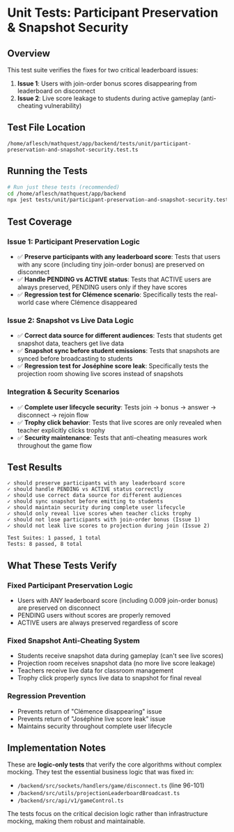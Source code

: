 # Unit Tests: Participant Preservation & Snapshot Security

## Overview
This test suite verifies the fixes for two critical leaderboard issues:

1. **Issue 1**: Users with join-order bonus scores disappearing from leaderboard on disconnect
2. **Issue 2**: Live score leakage to students during active gameplay (anti-cheating vulnerability)

## Test File Location
`/home/aflesch/mathquest/app/backend/tests/unit/participant-preservation-and-snapshot-security.test.ts`

## Running the Tests

```bash
# Run just these tests (recommended)
cd /home/aflesch/mathquest/app/backend
npx jest tests/unit/participant-preservation-and-snapshot-security.test.ts --no-coverage --globalSetup="" --globalTeardown=""
```

## Test Coverage

### Issue 1: Participant Preservation Logic
- ✅ **Preserve participants with any leaderboard score**: Tests that users with any score (including tiny join-order bonus) are preserved on disconnect
- ✅ **Handle PENDING vs ACTIVE status**: Tests that ACTIVE users are always preserved, PENDING users only if they have scores
- ✅ **Regression test for Clémence scenario**: Specifically tests the real-world case where Clémence disappeared

### Issue 2: Snapshot vs Live Data Logic  
- ✅ **Correct data source for different audiences**: Tests that students get snapshot data, teachers get live data
- ✅ **Snapshot sync before student emissions**: Tests that snapshots are synced before broadcasting to students
- ✅ **Regression test for Joséphine score leak**: Specifically tests the projection room showing live scores instead of snapshots

### Integration & Security Scenarios
- ✅ **Complete user lifecycle security**: Tests join → bonus → answer → disconnect → rejoin flow
- ✅ **Trophy click behavior**: Tests that live scores are only revealed when teacher explicitly clicks trophy
- ✅ **Security maintenance**: Tests that anti-cheating measures work throughout the game flow

## Test Results
```
✓ should preserve participants with any leaderboard score
✓ should handle PENDING vs ACTIVE status correctly  
✓ should use correct data source for different audiences
✓ should sync snapshot before emitting to students
✓ should maintain security during complete user lifecycle
✓ should only reveal live scores when teacher clicks trophy
✓ should not lose participants with join-order bonus (Issue 1)
✓ should not leak live scores to projection during join (Issue 2)

Test Suites: 1 passed, 1 total
Tests: 8 passed, 8 total
```

## What These Tests Verify

### Fixed Participant Preservation Logic
- Users with ANY leaderboard score (including 0.009 join-order bonus) are preserved on disconnect
- PENDING users without scores are properly removed
- ACTIVE users are always preserved regardless of score

### Fixed Snapshot Anti-Cheating System  
- Students receive snapshot data during gameplay (can't see live scores)
- Projection room receives snapshot data (no more live score leakage)
- Teachers receive live data for classroom management
- Trophy click properly syncs live data to snapshot for final reveal

### Regression Prevention
- Prevents return of "Clémence disappearing" issue
- Prevents return of "Joséphine live score leak" issue
- Maintains security throughout complete user lifecycle

## Implementation Notes
These are **logic-only tests** that verify the core algorithms without complex mocking. They test the essential business logic that was fixed in:
- `/backend/src/sockets/handlers/game/disconnect.ts` (line 96-101)
- `/backend/src/utils/projectionLeaderboardBroadcast.ts` 
- `/backend/src/api/v1/gameControl.ts`

The tests focus on the critical decision logic rather than infrastructure mocking, making them robust and maintainable.
